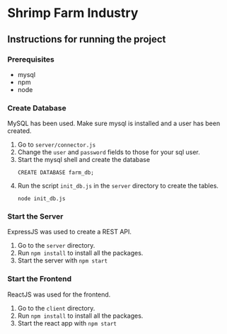 # Shrimp Farm Industry

## Instructions for running the project

### Prerequisites
- mysql
- npm
- node

### Create Database
MySQL has been used. Make sure mysql is installed and a user has been created.
1. Go to `server/connector.js`
2. Change the `user` and `password` fields to those for your sql user.
3. Start the mysql shell and create the database
    ```
    CREATE DATABASE farm_db;
    ```
4. Run the script `init_db.js` in the `server` directory to create the tables.
    ```
    node init_db.js
    ```

### Start the Server
ExpressJS was used to create a REST API.
1. Go to the `server` directory.
2. Run `npm install` to install all the packages.
3. Start the server with `npm start`

### Start the Frontend
ReactJS was used for the frontend.
1. Go to the `client` directory.
2. Run `npm install` to install all the packages.
3. Start the react app with `npm start`
